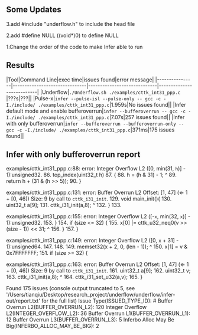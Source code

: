 ## Some Updates

3.add #include "underflow.h" to include the head file

2.add #define NULL ((void*)0) to define NULL

1.Change the order of the code to make Infer able to run

## Results

|Tool|Command Line|exec time|issues found|error message|
|----------------|-------------------------------|-----------------------------|---------------------------|
|Underflow|`./Underflow.sh ./examples/cttk_int31_ppp.c `|???s|???||
|Pulse-x|`infer --pulse-isl --pulse-only -- gcc -c -I./include/ ./examples/cttk_int31_ppp.c`|1.959s|No issues found||
|Infer default mode and enable bufferoverrun|`infer --bufferoverrun -- gcc -c -I./include/ ./examples/cttk_int31_ppp.c`|7.07s|257 issues found||
|Infer with only bufferoverrun|`infer --bufferoverrun --bufferoverrun-only -- gcc -c -I./include/ ./examples/cttk_int31_ppp.c`|371ms|175 issues found||






## Infer with only bufferoverrun report

examples/cttk_int31_ppp.c:88: error: Integer Overflow L2
  ([0, min(31, `h`)] - 1):unsigned32.
  86. top_index(uint32_t h)
  87. {
  88.  h = (h & 31) - 1;
       ^
  89.  return h + (31 & (h >> 5));
  90. }

examples/cttk_int31_ppp.c:131: error: Buffer Overrun L2
  Offset: [1, 47] (⇐ 1 + [0, 46]) Size: 9 by call to `cttk_i31_init`.
  129. void main_init(){
  130.   uint32_t a[9];
  131.   cttk_i31_init(a,8);
         ^
  132. }
  133. 

examples/cttk_int31_ppp.c:155: error: Integer Overflow L2
  ([-`x`, min(32, `x`)] - 1):unsigned32.
  153.  }
  154.  if (size <= 32) {
  155.   x[0] |= cttk_u32_neq0(v >> (size - 1)) << 31;
                 ^
  156.  }
  157. }

examples/cttk_int31_ppp.c:149: error: Integer Overflow L2
  ([0, `x` + 31] - 1):unsigned64.
  147. 
  148. 
  149.  memset32(x + 2, 0, (len - 1));
        ^
  150.  x[1] = v & 0x7FFFFFFF;
  151.  if (size >= 32) {

examples/cttk_int31_ppp.c:163: error: Buffer Overrun L2
  Offset: [1, 47] (⇐ 1 + [0, 46]) Size: 9 by call to `cttk_i31_init`.
  161.   uint32_t a[9];
  162.   uint32_t v;
  163.   cttk_i31_init(a,8);
         ^
  164.   cttk_i31_set_u32(a,v);
  165. }


Found 175 issues (console output truncated to 5, see '/Users/tianqiu/Desktop/research_project/underflow/underflow/infer-out/report.txt' for the full list)
                          Issue Type(ISSUED_TYPE_ID): #
                Buffer Overrun L2(BUFFER_OVERRUN_L2): 120
            Integer Overflow L2(INTEGER_OVERFLOW_L2): 36
                Buffer Overrun L1(BUFFER_OVERRUN_L1): 12
                Buffer Overrun L3(BUFFER_OVERRUN_L3): 5
  Inferbo Alloc May Be Big(INFERBO_ALLOC_MAY_BE_BIG): 2

